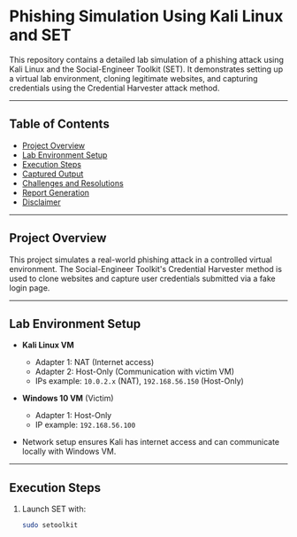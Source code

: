 
# Phishing Simulation Using Kali Linux and SET

This repository contains a detailed lab simulation of a phishing attack using Kali Linux and the Social-Engineer Toolkit (SET). It demonstrates setting up a virtual lab environment, cloning legitimate websites, and capturing credentials using the Credential Harvester attack method.

---

## Table of Contents

- [Project Overview](#project-overview)  
- [Lab Environment Setup](#lab-environment-setup)  
- [Execution Steps](#execution-steps)  
- [Captured Output](#captured-output)  
- [Challenges and Resolutions](#challenges-and-resolutions)  
- [Report Generation](#report-generation)  
- [Disclaimer](#disclaimer)  

---

## Project Overview

This project simulates a real-world phishing attack in a controlled virtual environment. The Social-Engineer Toolkit's Credential Harvester method is used to clone websites and capture user credentials submitted via a fake login page.

---

## Lab Environment Setup

- **Kali Linux VM**  
  - Adapter 1: NAT (Internet access)  
  - Adapter 2: Host-Only (Communication with victim VM)  
  - IPs example: `10.0.2.x` (NAT), `192.168.56.150` (Host-Only)

- **Windows 10 VM** (Victim)  
  - Adapter 1: Host-Only  
  - IP example: `192.168.56.100`

- Network setup ensures Kali has internet access and can communicate locally with Windows VM.

---

## Execution Steps

1. Launch SET with:  
   ```bash
   sudo setoolkit
